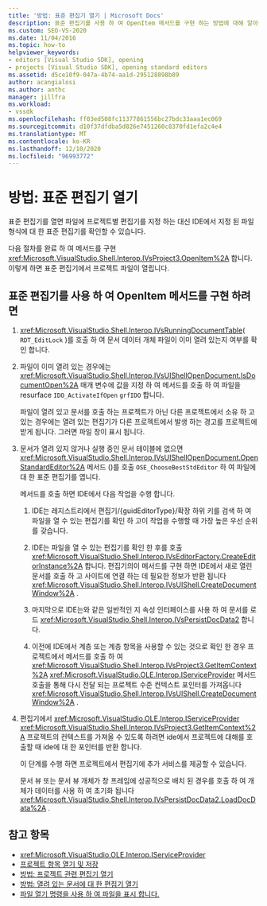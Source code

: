 ```yaml
---
title: '방법: 표준 편집기 열기 | Microsoft Docs'
description: 표준 편집기를 사용 하 여 OpenItem 메서드를 구현 하는 방법에 대해 알아봅니다. IDE는 지정 된 파일 형식에 대 한 표준 편집기를 확인 합니다.
ms.custom: SEO-VS-2020
ms.date: 11/04/2016
ms.topic: how-to
helpviewer_keywords:
- editors [Visual Studio SDK], opening
- projects [Visual Studio SDK], opening standard editors
ms.assetid: d5ce10f9-047a-4b74-aa1d-295128898b89
author: acangialosi
ms.author: anthc
manager: jillfra
ms.workload:
- vssdk
ms.openlocfilehash: ff03ed508fc11377861556bc27bdc33aaa1ec069
ms.sourcegitcommit: d10f37dfdba5d826e7451260c8370fd1efa2c4e4
ms.translationtype: MT
ms.contentlocale: ko-KR
ms.lasthandoff: 12/10/2020
ms.locfileid: "96993772"
---
```

# <a name="how-to-open-standard-editors"></a>방법: 표준 편집기 열기
표준 편집기를 열면 파일에 프로젝트별 편집기를 지정 하는 대신 IDE에서 지정 된 파일 형식에 대 한 표준 편집기를 확인할 수 있습니다.

 다음 절차를 완료 하 여 메서드를 구현 <xref:Microsoft.VisualStudio.Shell.Interop.IVsProject3.OpenItem%2A> 합니다. 이렇게 하면 표준 편집기에서 프로젝트 파일이 열립니다.

## <a name="to-implement-the-openitem-method-with-a-standard-editor"></a>표준 편집기를 사용 하 여 OpenItem 메서드를 구현 하려면

1. <xref:Microsoft.VisualStudio.Shell.Interop.IVsRunningDocumentTable>( `RDT_EditLock` )를 호출 하 여 문서 데이터 개체 파일이 이미 열려 있는지 여부를 확인 합니다.

2. 파일이 이미 열려 있는 경우에는 <xref:Microsoft.VisualStudio.Shell.Interop.IVsUIShellOpenDocument.IsDocumentOpen%2A> 매개 변수에 값을 지정 하 여 메서드를 호출 하 여 파일을 resurface `IDO_ActivateIfOpen` `grfIDO` 합니다.

     파일이 열려 있고 문서를 호출 하는 프로젝트가 아닌 다른 프로젝트에서 소유 하 고 있는 경우에는 열려 있는 편집기가 다른 프로젝트에서 발생 하는 경고를 프로젝트에 받게 됩니다. 그러면 파일 창이 표시 됩니다.

3. 문서가 열려 있지 않거나 실행 중인 문서 테이블에 없으면 <xref:Microsoft.VisualStudio.Shell.Interop.IVsUIShellOpenDocument.OpenStandardEditor%2A> 메서드 ()를 호출 `OSE_ChooseBestStdEditor` 하 여 파일에 대 한 표준 편집기를 엽니다.

     메서드를 호출 하면 IDE에서 다음 작업을 수행 합니다.

    1. IDE는 레지스트리에서 편집기/{guidEditorType}/확장 하위 키를 검색 하 여 파일을 열 수 있는 편집기를 확인 하 고이 작업을 수행할 때 가장 높은 우선 순위를 갖습니다.

    2. IDE는 파일을 열 수 있는 편집기를 확인 한 후를 호출 <xref:Microsoft.VisualStudio.Shell.Interop.IVsEditorFactory.CreateEditorInstance%2A> 합니다. 편집기의이 메서드를 구현 하면 IDE에서 새로 열린 문서를 호출 하 고 사이트에 연결 하는 데 필요한 정보가 반환 됩니다 <xref:Microsoft.VisualStudio.Shell.Interop.IVsUIShell.CreateDocumentWindow%2A> .

    3. 마지막으로 IDE는와 같은 일반적인 지 속성 인터페이스를 사용 하 여 문서를 로드 <xref:Microsoft.VisualStudio.Shell.Interop.IVsPersistDocData2> 합니다.

    4. 이전에 IDE에서 계층 또는 계층 항목을 사용할 수 있는 것으로 확인 한 경우 프로젝트에서 메서드를 호출 하 여 <xref:Microsoft.VisualStudio.Shell.Interop.IVsProject3.GetItemContext%2A> <xref:Microsoft.VisualStudio.OLE.Interop.IServiceProvider> 메서드 호출을 통해 다시 전달 되는 프로젝트 수준 컨텍스트 포인터를 가져옵니다 <xref:Microsoft.VisualStudio.Shell.Interop.IVsUIShell.CreateDocumentWindow%2A> .

4. 편집기에서 <xref:Microsoft.VisualStudio.OLE.Interop.IServiceProvider> <xref:Microsoft.VisualStudio.Shell.Interop.IVsProject3.GetItemContext%2A> 프로젝트의 컨텍스트를 가져올 수 있도록 하려면 ide에서 프로젝트에 대해를 호출할 때 ide에 대 한 포인터를 반환 합니다.

     이 단계를 수행 하면 프로젝트에서 편집기에 추가 서비스를 제공할 수 있습니다.

     문서 뷰 또는 문서 뷰 개체가 창 프레임에 성공적으로 배치 된 경우를 호출 하 여 개체가 데이터를 사용 하 여 초기화 됩니다 <xref:Microsoft.VisualStudio.Shell.Interop.IVsPersistDocData2.LoadDocData%2A> .

## <a name="see-also"></a>참고 항목
- <xref:Microsoft.VisualStudio.OLE.Interop.IServiceProvider>
- [프로젝트 항목 열기 및 저장](../extensibility/internals/opening-and-saving-project-items.md)
- [방법: 프로젝트 관련 편집기 열기](../extensibility/how-to-open-project-specific-editors.md)
- [방법: 열려 있는 문서에 대 한 편집기 열기](../extensibility/how-to-open-editors-for-open-documents.md)
- [파일 열기 명령을 사용 하 여 파일을 표시 합니다.](../extensibility/internals/displaying-files-by-using-the-open-file-command.md)
